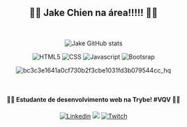 
<h2 align="center"> 🚀🚀 Jake Chien na área!!!!! 🚀🚀 </h2>
<br>

<div align="center">
  
![Jake GitHub stats](https://github-readme-stats.vercel.app/api?username=jaketheman96&show_icons=true&theme=tokyonight)
 
![HTML5](https://img.shields.io/badge/HTML5-E34F26?style=for-the-badge&logo=html5&logoColor=white)
![CSS](https://img.shields.io/badge/CSS-239120?&style=for-the-badge&logo=css3&logoColor=white)
![Javascript](https://img.shields.io/badge/JavaScript-323330?style=for-the-badge&logo=javascript&logoColor=F7DF1E)
![Bootsrap](https://img.shields.io/badge/Bootstrap-563D7C?style=for-the-badge&logo=bootstrap&logoColor=white)
  
 ![bc3c3e1641a0cf730b2f3cbe1031fd3b079544cc_hq](https://user-images.githubusercontent.com/78574045/162556556-340b5309-bedc-4c03-9549-724cfcd98ad0.gif)

<br>

#### 🚀🚀 Estudante de desenvolvimento web na Trybe! #VQV 🚀🚀

[![Linkedin](https://img.shields.io/badge/LinkedIn-0077B5?style=for-the-badge&logo=linkedin&logoColor=white)](https://www.linkedin.com/in/jake-chien-70aa0a1b2/)
[![](https://img.shields.io/badge/Instagram-E4405F?style=for-the-badge&logo=instagram&logoColor=white)](https://www.instagram.com/jakechien/)
[![Twitch](https://img.shields.io/badge/Twitch-9146FF?style=for-the-badge&logo=twitch&logoColor=white)](https://www.twitch.tv/jakechienn)
</div>

